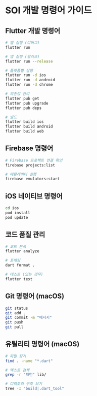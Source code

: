 # SOI 개발 명령어 가이드

## Flutter 개발 명령어
```bash
# 앱 실행 (디버그)
flutter run

# 앱 실행 (릴리즈)
flutter run --release

# 플랫폼별 실행
flutter run -d ios
flutter run -d android
flutter run -d chrome

# 의존성 관리
flutter pub get
flutter pub upgrade
flutter pub deps

# 빌드
flutter build ios
flutter build android
flutter build web
```

## Firebase 명령어
```bash
# Firebase 프로젝트 연결 확인
firebase projects:list

# 에뮬레이터 실행
firebase emulators:start
```

## iOS 네이티브 명령어
```bash
cd ios
pod install
pod update
```

## 코드 품질 관리
```bash
# 코드 분석
flutter analyze

# 포매팅
dart format .

# 테스트 (있는 경우)
flutter test
```

## Git 명령어 (macOS)
```bash
git status
git add .
git commit -m "메시지"
git push
git pull
```

## 유틸리티 명령어 (macOS)
```bash
# 파일 찾기
find . -name "*.dart"

# 텍스트 검색
grep -r "패턴" lib/

# 디렉토리 구조 보기
tree -I "build|.dart_tool"
```
